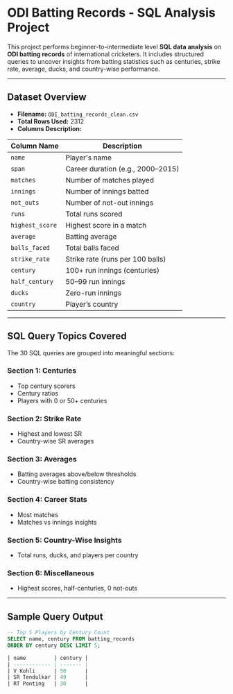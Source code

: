 #  ODI Batting Records - SQL Analysis Project

This project performs beginner-to-intermediate level **SQL data analysis** on **ODI batting records** of international cricketers. It includes structured queries to uncover insights from batting statistics such as centuries, strike rate, average, ducks, and country-wise performance.

---

## Dataset Overview

- **Filename:** `ODI_batting_records_clean.csv`
- **Total Rows Used:** 2312
- **Columns Description:**

| Column Name      | Description                            |
|------------------|----------------------------------------|
| `name`           | Player's name                          |
| `span`           | Career duration (e.g., 2000–2015)       |
| `matches`        | Number of matches played               |
| `innings`        | Number of innings batted               |
| `not_outs`       | Number of not-out innings              |
| `runs`           | Total runs scored                      |
| `highest_score`  | Highest score in a match               |
| `average`        | Batting average                        |
| `balls_faced`    | Total balls faced                      |
| `strike_rate`    | Strike rate (runs per 100 balls)       |
| `century`        | 100+ run innings (centuries)           |
| `half_century`   | 50–99 run innings                      |
| `ducks`          | Zero-run innings                       |
| `country`        | Player’s country                       |

---

##  SQL Query Topics Covered

The 30 SQL queries are grouped into meaningful sections:

### Section 1: Centuries
- Top century scorers
- Century ratios
- Players with 0 or 50+ centuries

###  Section 2: Strike Rate
- Highest and lowest SR
- Country-wise SR averages

###  Section 3: Averages
- Batting averages above/below thresholds
- Country-wise batting consistency

###  Section 4: Career Stats
- Most matches
- Matches vs innings insights

###  Section 5: Country-Wise Insights
- Total runs, ducks, and players per country

###  Section 6: Miscellaneous
- Highest scores, half-centuries, 0 not-outs

---

##  Sample Query Output

```sql
-- Top 5 Players by Century Count
SELECT name, century FROM batting_records
ORDER BY century DESC LIMIT 5;

| name         | century |
| ------------ | ------- |
| V Kohli      | 50      |
| SR Tendulkar | 49      |
| RT Ponting   | 30      |
